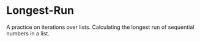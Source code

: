 # Longest-Run
A practice on iterations over lists. Calculating the longest run of sequential numbers in a list.
